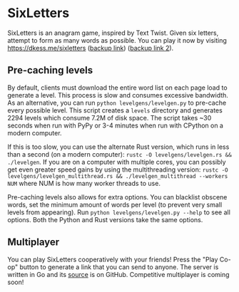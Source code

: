 # SixLetters
SixLetters is an anagram game, inspired by Text Twist. Given six letters,
attempt to form as many words as possible. You can play it now by visiting
https://dkess.me/sixletters ([backup 
link](https://www.ocf.berkeley.edu/~dkessler/sixletters/)) ([backup link 
2](https://dkess.github.io/sixletters/)).

## Pre-caching levels
By default, clients must download the entire word list on each page load to 
generate a level. This process is slow and consumes excessive bandwidth. As an 
alternative, you can run `python levelgens/levelgen.py` to pre-cache every 
possible level. This script creates a `levels` directory and generates 2294
levels which consume 7.2M of disk space. The script takes ~30 seconds when run 
with PyPy or 3-4 minutes when run with CPython on a modern computer.

If this is too slow, you can use the alternate Rust version, which runs in less 
than a second (on a modern computer): `rustc -O levelgens/levelgen.rs && 
./levelgen`. If you are on a computer with multiple cores, you can possibly get 
even greater speed gains by using the multithreading version: `rustc -O 
levelgens/levelgen_multithread.rs && ./levelgen_multithread --workers NUM` 
where NUM is how many worker threads to use.

Pre-caching levels also allows for extra options. You can blacklist obscene 
words, set the minimum amount of words per level (to prevent very small levels 
from appearing). Run `python levelgens/levelgen.py --help` to see all options. 
Both the Python and Rust versions take the same options.

## Multiplayer
You can play SixLetters cooperatively with your friends! Press the "Play Co-op" 
button to generate a link that you can send to anyone. The server is written in 
Go and its [source](https://github.com/dkess/go_slserver) is on GitHub. 
Competitive multiplayer is coming soon!
